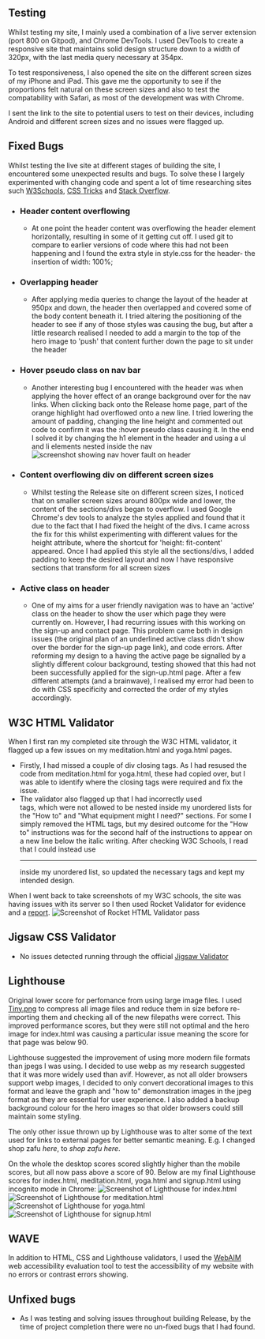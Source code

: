 ## Testing

Whilst testing my site, I mainly used a combination of a live server extension (port 800 on Gitpod), and Chrome DevTools.
I used DevTools to create a responsive site that maintains solid design structure down to a width of 320px, with the last media query necessary at 354px.

To test responsiveness, I also opened the site on the different screen sizes of my iPhone and iPad. This gave me the opportunity to see if the proportions felt natural on these screen sizes and also to test the compatability with Safari, as most of the development was with Chrome.

I sent the link to the site to potential users to test on their devices, including Android and different screen sizes and no issues were flagged up.

## Fixed Bugs

Whilst testing the live site at different stages of building the site, I encountered some unexpected results and bugs. To solve these I largely experimented with changing code and spent a lot of time researching sites such [W3Schools](https://www.w3schools.com/html/), [CSS Tricks](https://css-tricks.com/snippets/css/a-guide-to-flexbox/) and [Stack Overflow](https://stackoverflow.com/).

- ### Header content overflowing
    - At one point the header content was overflowing the header element horizontally, resulting in some of it getting cut off. I used git to compare to earlier versions of code where this had not been happening and I found the extra style in style.css for the header- the insertion of width: 100%;

- ### Overlapping header 
    - After applying media queries to change the layout of the header at 950px and down, the header then overlapped and covered some of the body content beneath it. I tried altering the positioning of the header to see if any of those styles was causing the bug, but after a little research realised I needed to add a margin to the top of the hero image to 'push' that content further down the page to sit under the header

- ### Hover pseudo class on nav bar
    - Another interesting bug I encountered with the header was when applying the hover effect of an orange background over for the nav links. When clicking back onto the Release home page, part of the orange highlight had overflowed onto a new line. I tried lowering the amount of padding, changing the line height and commented out code to confirm it was the :hover pseudo class causing it. In the end I solved it by changing the h1 element in the header and using a ul and li elements nested inside the nav
![screenshot showing nav hover fault on header](docs-images/nav-hover.png)

- ### Content overflowing div on different screen sizes
    - Whilst testing the Release site on different screen sizes, I noticed that on smaller screen sizes around 800px wide and lower, the content of the sections/divs began to overflow. I used Google Chrome's dev tools to analyze the styles applied and found that it due to the fact that I had fixed the height of the divs. I came across the fix for this whilst experimenting with different values for the height attribute, where the shortcut for 'height: fit-content' appeared. Once I had applied this style all the sections/divs, I added padding to keep the desired layout and now I have responsive sections that transform for all screen sizes

- ### Active class on header
    - One of my aims for a user friendly navigation was to have an 'active' class on the header to show the user which page they were currently on. However, I had recurring issues with this working on the sign-up and contact page. This problem came both in design issues (the original plan of an underlined active class didn't show over the border for the sign-up page link), and code errors. After reforming my design to a having the active page be signalled by a slightly different colour background, testing showed that this had not been successfully applied for the sign-up.html page. After a few different attempts (and a brainwave), I realised my error had been to do with CSS specificity and corrected the order of my styles accordingly.

## W3C HTML Validator

When I first ran my completed site through the W3C HTML validator, it flagged up a few issues on my meditation.html and yoga.html pages.
- Firstly, I had missed a couple of div closing tags. As I had resused the code from meditation.html for yoga.html, these had copied over, but I was able to identify where the closing tags were required and fix the issue.
- The validator also flagged up that I had incorrectly used <br> tags, which were not allowed to be nested inside my unordered lists for the "How to" and "What equipment might I need?" sections. For some I simply removed the HTML tags, but my desired outcome for the "How to" instructions was for the second half of the instructions to appear on a new line below the italic writing. After checking W3C Schools, I read that I could instead use <hr> inside my unordered list, so updated the necessary tags and kept my intended design. 

When I went back to take screenshots of my W3C schools, the site was having issues with its server so I then used Rocket Validator for evidence and a [report](https://rocketvalidator.com/s/d25e2f3c-4e0d-4a73-949e-58c58f91f5c8).
![Screenshot of Rocket HTML Validator pass](docs-images/rocket-html-validator.webp)

## Jigsaw CSS Validator
- No issues detected running through the official [Jigsaw Validator](https://jigsaw.w3.org/css-validator/)

## Lighthouse

Original lower score for perfomance from using large image files. I used [Tiny.png](https://tinypng.com/) to compress all image files and reduce them in size before re-importing them and checking all of the new filepaths were correct. This improved performance scores, but they were still not optimal and the hero image for index.html was causing a particular issue meaning the score for that page was below 90.

Lighthouse suggested the improvement of using more modern file formats than jpegs I was using. I decided to use webp as my research suggested that it was more widely used than avif. However, as not all older browsers support webp images, I decided to only convert decorational images to this format and leave the graph and "how to" demonstration images in the jpeg format as they are essential for user experience. I also added a backup background colour for the hero images so that older browsers could still maintain some styling.

The only other issue thrown up by Lighthouse was to alter some of the text used for links to external pages for better semantic meaning. E.g. I changed shop zafu *here*, to *shop zafu here*.

On the whole the desktop scores scored slightly higher than the mobile scores, but all now pass above a score of 90.
Below are my final Lighthouse scores for index.html, meditation.html, yoga.html and signup.html using incognito mode in Chrome:
![Screenshot of Lighthouse for index.html](docs-images/index.html-lighthouse.webp)
![Screenshot of Lighthouse for meditation.html](docs-images/meditation.html-lighthouse.webp)
![Screenshot of Lighthouse for yoga.html](docs-images/yoga.html-lighthouse.webp)
![Screenshot of Lighthouse for signup.html](docs-images/signup.html-lighthouse.webp)

## WAVE

In addition to HTML, CSS and Lighthouse validators, I used the [WebAIM](https://wave.webaim.org/) web accessibility evaluation tool to test the accessibility of my website with no errors or contrast errors showing.

## Unfixed bugs

- As I was testing and solving issues throughout building Release, by the time of project completion there were no un-fixed bugs that I had found.